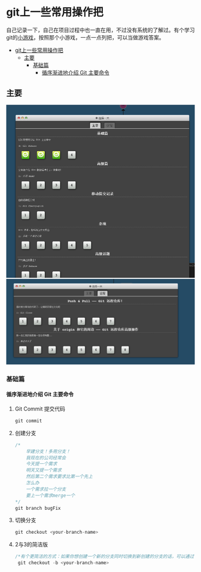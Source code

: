 # git上一些常用操作把

自己记录一下，自己在项目过程中也一直在用，不过没有系统的了解过。有个学习git的<a href="https://learngitbranching.js.org/" target="_blank">小游戏</a>，按照那个小游戏，一点一点列把，可以当做游戏答案。

- [git上一些常用操作把](#git%E4%B8%8A%E4%B8%80%E4%BA%9B%E5%B8%B8%E7%94%A8%E6%93%8D%E4%BD%9C%E6%8A%8A)
  - [主要](#%E4%B8%BB%E8%A6%81)
    - [基础篇](#%E5%9F%BA%E7%A1%80%E7%AF%87)
      - [循序渐进地介绍 Git 主要命令](#%E5%BE%AA%E5%BA%8F%E6%B8%90%E8%BF%9B%E5%9C%B0%E4%BB%8B%E7%BB%8D-git-%E4%B8%BB%E8%A6%81%E5%91%BD%E4%BB%A4)

## 主要

![游戏截图1](https://github.com/erlei22/img-store/blob/master/Learn-img/gitGame.png)
![游戏截图2](https://github.com/erlei22/img-store/blob/master/Learn-img/gitGame2.png)

### 基础篇

#### 循序渐进地介绍 Git 主要命令

1. Git Commit 提交代码
    ````javaScript
    git commit
    ````
2. 创建分支
    ```` javaScript
    /*
        早建分支！多用分支！
        我现在的公司经常会
        今天提一个需求
        明天又提一个需求
        然后第二个需求要求比第一个先上
        怎么办
        一个需求拉一个分支
        要上一个需求merge一个
    */
    git branch bugFix
    ````
3. 切换分支
    ````javaScript
    git checkout <your-branch-name>
    ````
4. 2与3的简洁版
    ````javaScript
    /*有个更简洁的方式：如果你想创建一个新的分支同时切换到新创建的分支的话，可以通过 */
     git checkout -b <your-branch-name>
    ````
